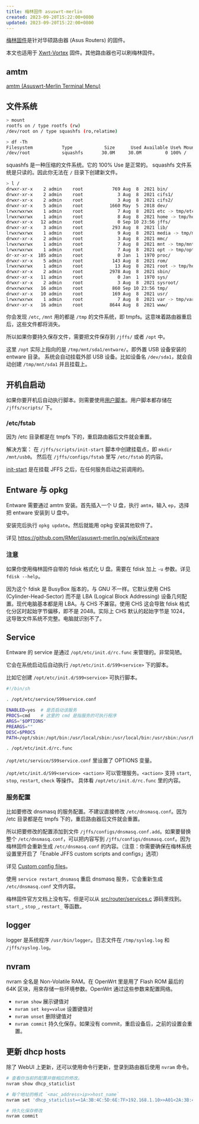 ```yaml
---
title: 梅林固件 asuswrt-merlin
created: 2023-09-20T15:22:00+0800
updated: 2023-09-20T15:22:00+0800
---
```



[梅林固件](https://www.asuswrt-merlin.net/)是针对华硕路由器 (Asus Routers) 的固件。

本文也适用于 [Xwrt-Vortex](https://xvtx.ru/xwrt/) 固件。其他路由器也可以刷梅林固件。

## amtm

[amtm (Asuswrt-Merlin Terminal Menu)](https://github.com/decoderman/amtm)

## 文件系统

```sh
> mount
rootfs on / type rootfs (rw)
/dev/root on / type squashfs (ro,relatime)

> df -Th
Filesystem           Type            Size      Used Available Use% Mounted on
/dev/root            squashfs       30.0M     30.0M         0 100% /
```

squashfs 是一种压缩的文件系统。它的 100% Use 是正常的。
squashfs 文件系统是只读的。因此你无法在 `/` 目录下创建新文件。

```sh
> l /
drwxr-xr-x    2 admin    root           769 Aug  8  2021 bin/
drwxr-xr-x    2 admin    root             3 Aug  8  2021 cifs1/
drwxr-xr-x    2 admin    root             3 Aug  8  2021 cifs2/
drwxr-xr-x    5 admin    root          1660 May  5  2018 dev/
lrwxrwxrwx    1 admin    root             7 Aug  8  2021 etc -> tmp/etc/
lrwxrwxrwx    1 admin    root             8 Aug  8  2021 home -> tmp/home/
drwxr-xr-x   12 admin    root             0 Sep 10 23:56 jffs/
drwxr-xr-x    3 admin    root           293 Aug  8  2021 lib/
lrwxrwxrwx    1 admin    root             9 Aug  8  2021 media -> tmp/media
drwxr-xr-x    2 admin    root             3 Aug  8  2021 mmc/
lrwxrwxrwx    1 admin    root             7 Aug  8  2021 mnt -> tmp/mnt/
lrwxrwxrwx    1 admin    root             7 Aug  8  2021 opt -> tmp/opt
dr-xr-xr-x  105 admin    root             0 Jan  1  1970 proc/
drwxr-xr-x    5 admin    root           143 Aug  8  2021 rom/
lrwxrwxrwx    1 admin    root            13 Aug  8  2021 root -> tmp/home/root/
drwxr-xr-x    2 admin    root          2978 Aug  8  2021 sbin/
drwxr-xr-x   11 admin    root             0 Jan  1  1970 sys/
drwxr-xr-x    2 admin    root             3 Aug  8  2021 sysroot/
drwxrwxrwx   16 admin    root           860 Sep 10 23:56 tmp/
drwxr-xr-x   10 admin    root           169 Aug  8  2021 usr/
lrwxrwxrwx    1 admin    root             7 Aug  8  2021 var -> tmp/var/
drwxr-xr-x   16 admin    root          8644 Aug  8  2021 www/
```

你会发现 `/etc`, `/mnt` 用的都是 `/tmp` 的文件系统，即 tmpfs。这意味着路由器重启后，这些文件都将消失。

所以如果你要持久保存文件，需要把文件保存到 `/jffs/` 或者 `/opt` 中。

这里 `/opt` 实际上指向的是 `/tmp/mnt/sda1/entware/`。即外置 USB 设备安装的 entware 目录。
系统会自动挂载外部 USB 设备。比如设备名 `/dev/sda1`，就会自动创建 `/tmp/mnt/sda1` 并且挂载上。

## 开机自启动

如果你要开机后自动执行脚本。则需要使用[用户脚本](https://github.com/RMerl/asuswrt-merlin.ng/wiki/User-scripts)。用户脚本都存储在 `/jffs/scripts/` 下。

### /etc/fstab

因为 /etc 目录都是在 tmpfs 下的，重启路由器后文件就会重置。

解决方案：
在 `/jffs/scripts/init-start` 脚本中创建挂载点，即 `mkdir /mnt/usb0`。
然后在 `/jffs/configs/fstab` 里写 `/etc/fstab` 的内容。

[init-start](https://github.com/RMerl/asuswrt-merlin.ng/wiki/User-scripts#init-start) 是在挂载 JFFS 之后，在任何服务启动之前调用的。

## Entware 与 opkg

Entware 需要通过 amtm 安装。首先插入一个 U 盘，执行 `amtm`，输入 `ep`，选择把 entware 安装到 U 盘中。

安装完后执行 `opkg update`。然后就能用 opkg 安装其他软件了。

详见 https://github.com/RMerl/asuswrt-merlin.ng/wiki/Entware

### 注意

如果你使用梅林固件自带的 fdisk 格式化 U 盘。需要在 fdisk 加上 `-u` 参数。详见 `fdisk --help`。

因为这个 fdisk 是 BusyBox 版本的，与 GNU 不一样。它默认使用 CHS (Cylinder-Head-Sector) 而不是 LBA (Logical Block Addressing) 设备几何配置。现代电脑基本都是用 LBA。与 CHS 不兼容。使用 CHS 这会导致 fdisk 格式化分区时起始字节偏移，即不是 2048。实际上 CHS 默认的起始字节是 1024，这导致文件系统不完整。电脑就识别不了。

## Service

Entware 的 service 是通过 `/opt/etc/init.d/rc.func` 来管理的。非常简陋。

它会在系统启动后自动执行 `/opt/etc/init.d/S99<service>` 下的脚本。

比如它创建 `/opt/etc/init.d/S99<service>` 可执行脚本。

```sh
#!/bin/sh

. /opt/etc/service/S99service.conf

ENABLED=yes  # 是否启动该服务
PROCS=cmd    # 这里的 cmd 是指服务的可执行程序
ARGS="$OPTIONS"
PREARGS=""
DESC=$PROCS
PATH=/opt/sbin:/opt/bin:/usr/local/sbin:/usr/local/bin:/usr/sbin:/usr/bin:/sbin:/bin

. /opt/etc/init.d/rc.func
```

`/opt/etc/service/S99service.conf` 里设置了 OPTIONS 变量。

`/opt/etc/init.d/S99<service> <action>` 可以管理服务。`<action>` 支持 `start`, `stop`, `restart`, `check` 等操作。
具体看 `/opt/etc/init.d/rc.func` 里的内容。

### 服务配置

比如要修改 dnsmasq 的服务配置。不建议直接修改 `/etc/dnsmasq.conf`。因为 /etc 目录都是在 tmpfs 下的，重启路由器后文件就会重置。

所以把要修改的配置添加到文件 `/jffs/configs/dnsmasq.conf.add`。如果要替换整个 `/etc/dnsmasq.conf`，可以把内容写到 `/jffs/configs/dnsmasq.conf`。因为梅林固件会重新生成 `/etc/dnsmasq.conf` 的内容。（注意：你需要确保在梅林系统设置里开启了「Enable JFFS custom scripts and configs」选项）

详见 [Custom config files](https://github.com/RMerl/asuswrt-merlin.ng/wiki/Custom-config-files)。

使用 `service restart_dnsmasq` 重启 dnsmasq 服务，它会重新生成 `/etc/dnsmasq.conf` 文件内容。

梅林固件官方文档上没有写。但是可以从 [src/router/services.c](https://github.com/RMerl/asuswrt-merlin/blob/master/release/src/router/rc/services.c) 源码里找到。`start_`, `stop_`, `restart_` 等函数。

## logger

logger 是系统程序 `/usr/bin/logger`。日志文件在 `/tmp/syslog.log` 和 `/jffs/syslog.log`。

## nvram

nvram 全名是 Non-Volatile RAM。在 OpenWrt 里是用了 Flash ROM 最后的 64K 区块，用來存储一些环境参数。OpenWrt 通过这些参数来配置网络。

- `nvram show` 展示键值对
- `nvram set key=value` 设置键值对
- `nvram unset` 删除键值对
- `nvram commit` 持久化保存。如果没有 commit，重启设备后，之前的设置会重置。

## 更新 dhcp hosts

除了 WebUI 上更新，还可以使用命令行更新，登录到路由器后使用 `nvram` 命令。

```sh
# 查看你当前的配置并做相应的修改。
nvram show dhcp_staticlist

# 每个地址的格式 `<mac_address>ip>>host_name`
nvram set 'dhcp_staticlist=<1A:3B:4C:5D:6E:7F>192.168.1.10>>A01<2A:3B:4C:5D:6E:7F>192.168.1.10>>A02'

# 持久化保存修改
nvram commit
```
